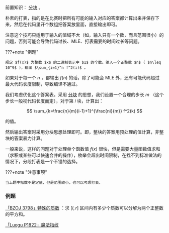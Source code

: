 前置知识： [分块](../ds/decompose.md) 。

朴素的打表，指的是在比赛时把所有可能的输入对应的答案都计算出来并保存下来，然后在代码里开个数组把答案放里面，直接输出即可。

注意这个技巧只适用于输入的值域不大（如，输入只有一个数，而且范围很小）的问题，否则可能会导致代码过长、MLE、打表需要的时间过长等问题。

???+note "例题"
    
    规定 $f(x)$ 为整数 $x$ 的二进制表示中 $1$ 的个数。输入一个正整数 $n$ ( $n\leq 10^9$ )，输出 $\sum_{i=1}^n f^2(i)$ 。

如果对于每一个 $n$ ，都输出 $f(n)$ 的话，除了可能会 MLE 外，还有可能代码超过最大代码长度限制，导致编译不通过。

我们考虑优化这个答案表。采用 [分块](../ds/decompose/) 的思想，我们设置一个合理的步长 $m$ （这个步长一般视代码长度而定），对于第 $i$ 块，计算出：

$$
\sum_{k=\frac{n}{m}(i-1)+1}^{\frac{ni}{m}} f^2(k)
$$

的值。

然后输出答案时采用分块思想处理即可。即，整块的答案用预处理的值计算，非整块的答案暴力计算。

一般来说，这样的问题对于处理单个函数值 $f(x)$ 很快，但是需要大量函数值求和（求积或某些可以快速合并的操作），枚举会超出时间限制，在找不到标准做法的情况下，分段打表是一个不错的选择。

???+note "注意事项"
    
    当上题中指数不是定值，但是范围较小，也可以考虑打表。

### 例题

 [「BZOJ 3798」特殊的质数](https://www.lydsy.com/JudgeOnline/problem.php?id=3798) ：求 $[l,r]$ 区间内有多少个质数可以分解为两个正整数的平方和。

 [「Luogu P1822」魔法指纹](https://www.luogu.com.cn/problem/show?pid=P1822) 
